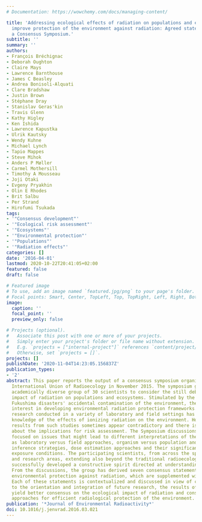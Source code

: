 ```yaml
---
# Documentation: https://wowchemy.com/docs/managing-content/

title: 'Addressing ecological effects of radiation on populations and ecosystems to
  improve protection of the environment against radiation: Agreed statements from
  a Consensus Symposium.'
subtitle: ''
summary: ''
authors:
- François Bréchignac
- Deborah Oughton
- Claire Mays
- Lawrence Barnthouse
- James C Beasley
- Andrea Bonisoli-Alquati
- Clare Bradshaw
- Justin Brown
- Stéphane Dray
- Stanislav Geras'kin
- Travis Glenn
- Kathy Higley
- Ken Ishida
- Lawrence Kapustka
- Ulrik Kautsky
- Wendy Kuhne
- Michael Lynch
- Tapio Mappes
- Steve Mihok
- Anders P Møller
- Carmel Mothersill
- Timothy A Mousseau
- Joji Otaki
- Evgeny Pryakhin
- Olin E Rhodes
- Brit Salbu
- Per Strand
- Hirofumi Tsukada
tags:
- '"Consensus development"'
- '"Ecological risk assessment"'
- '"Ecosystems"'
- '"Environmental protection"'
- '"Populations"'
- '"Radiation effects"'
categories: []
date: '2016-04-01'
lastmod: 2020-10-22T20:41:05+02:00
featured: false
draft: false

# Featured image
# To use, add an image named `featured.jpg/png` to your page's folder.
# Focal points: Smart, Center, TopLeft, Top, TopRight, Left, Right, BottomLeft, Bottom, BottomRight.
image:
  caption: ''
  focal_point: ''
  preview_only: false

# Projects (optional).
#   Associate this post with one or more of your projects.
#   Simply enter your project's folder or file name without extension.
#   E.g. `projects = ["internal-project"]` references `content/project/deep-learning/index.md`.
#   Otherwise, set `projects = []`.
projects: []
publishDate: '2020-11-04T14:23:05.156837Z'
publication_types:
- '2'
abstract: This paper reports the output of a consensus symposium organized by the
  International Union of Radioecology in November 2015. The symposium gathered an
  academically diverse group of 30 scientists to consider the still debated ecological
  impact of radiation on populations and ecosystems. Stimulated by the Chernobyl and
  Fukushima disasters' accidental contamination of the environment, there is increasing
  interest in developing environmental radiation protection frameworks. Scientific
  research conducted in a variety of laboratory and field settings has improved our
  knowledge of the effects of ionizing radiation on the environment. However, the
  results from such studies sometimes appear contradictory and there is disagreement
  about the implications for risk assessment. The Symposium discussions therefore
  focused on issues that might lead to different interpretations of the results, such
  as laboratory versus field approaches, organism versus population and ecosystemic
  inference strategies, dose estimation approaches and their significance under chronic
  exposure conditions. The participating scientists, from across the spectrum of disciplines
  and research areas, extending also beyond the traditional radioecology community,
  successfully developed a constructive spirit directed at understanding discrepancies.
  From the discussions, the group has derived seven consensus statements related to
  environmental protection against radiation, which are supplemented with some recommendations.
  Each of these statements is contextualized and discussed in view of contributing
  to the orientation and integration of future research, the results of which should
  yield better consensus on the ecological impact of radiation and consolidate suitable
  approaches for efficient radiological protection of the environment.
publication: '*Journal of Environmental Radioactivity*'
doi: 10.1016/j.jenvrad.2016.03.021
---
```

